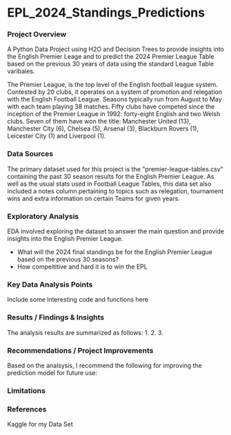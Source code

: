# EPL_2024_Standings_Predictions

### Project Overview 

A Python Data Project using H2O and Decision Trees to provide insights into the English Premier Leage and to  predict the 2024 Premier League Table based on the previous 30 years of data using the standard League Table varibales. 

The Premier League, is the top level of the English football league system. Contested by 20 clubs, it operates on a system of promotion and relegation with the English Football League. Seasons typically run from August to May with each team playing 38 matches. Fifty clubs have competed since the inception of the Premier League in 1992: forty-eight English and two Welsh clubs. Seven of them have won the title: Manchester United (13), Manchester City (6), Chelsea (5), Arsenal (3), Blackburn Rovers (1), Leicester City (1) and Liverpool (1).

### Data Sources

The primary dataset used for this project is the "premier-league-tables.csv" containing the past 30 season results for the English Premier League. As well as the usual stats used in Football League Tables, this data set also included a notes column pertaining to topics such as relegation, tournament wins and extra information on certain Teams for given years. 

### Exploratory Analysis

EDA involved exploring the dataset to answer the main question and provide insights into the English Premier League. 

- What will the 2024 final standings be for the English Premier League based on the previous 30 seasons?
- How compeititive and hard it is to win the EPL

### Key Data Analysis Points 

Include some interesting code and functions here 

### Results / Findings & Insights 

The analysis results are summarized as follows: 
1. 
2. 
3. 

### Recommendations / Project Improvements

Based on the analsysis, I recommend the following for improving the prediction model for future use:

### Limitations

### References 

Kaggle for my Data Set 













